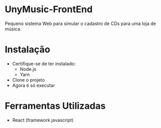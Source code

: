 # UnyMusic-FrontEnd

Pequeno sistema Web para simular o cadastro de CDs para uma loja de música.

# Instalação

* Certifique-se de ter instalado:
  - Node.js
  - Yarn
* Clone o projeto
* Agora é só executar

# Ferramentas Utilizadas
* React (framework javascript)

